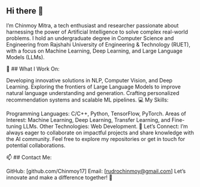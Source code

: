 ## Hi there 👋
I’m Chinmoy Mitra, a tech enthusiast and researcher passionate about harnessing the power of Artificial Intelligence to solve complex real-world problems. I hold an undergraduate degree in Computer Science and Engineering from Rajshahi University of Engineering & Technology (RUET), with a focus on Machine Learning, Deep Learning, and Large Language Models (LLMs).

🌟 ## What I Work On:

Developing innovative solutions in NLP, Computer Vision, and Deep Learning. Exploring the frontiers of Large Language Models to improve natural language understanding and generation. Crafting personalized recommendation systems and scalable ML pipelines. 💻 My Skills:

Programming Languages: C/C++, Python, TensorFlow, PyTorch. Areas of Interest: Machine Learning, Deep Learning, Transfer Learning, and Fine-tuning LLMs. Other Technologies: Web Development. 🤝 Let’s Connect: I’m always eager to collaborate on impactful projects and share knowledge with the AI community. Feel free to explore my repositories or get in touch for potential collaborations.

📫 ## Contact Me:

GitHub: [github.com/Chinmoy17] Email: [rudrochinmoy@gmail.com] Let’s innovate and make a difference together! 🚀

<!--
**Chinmoy17/Chinmoy17** is a ✨ _special_ ✨ repository because its `README.md` (this file) appears on your GitHub profile.

Here are some ideas to get you started:

- 🔭 I’m currently working on ...
- 🌱 I’m currently learning ...
- 👯 I’m looking to collaborate on ...
- 🤔 I’m looking for help with ...
- 💬 Ask me about ...
- 📫 How to reach me: ...
- 😄 Pronouns: ...
- ⚡ Fun fact: ...
-->
